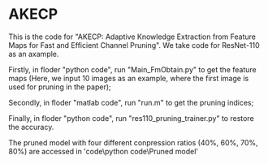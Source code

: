# AKECP

This is the code for "AKECP: Adaptive Knowledge Extraction from Feature Maps for
Fast and Efficient Channel Pruning". We take code for ResNet-110 as an axample.

Firstly, in floder "python code", run "Main_FmObtain.py" to get the feature maps (Here, we input 10 images as an example, where the first image is used for pruning in the paper); 

Secondly, in floder "matlab code", run "run.m" to get the pruning indices;

Finally, in floder "python code", run "res110_pruning_trainer.py" to restore the accuracy.


The pruned model with four different conpression ratios (40%, 60%, 70%, 80%) are accessed in  'code\python code\Pruned model' 

